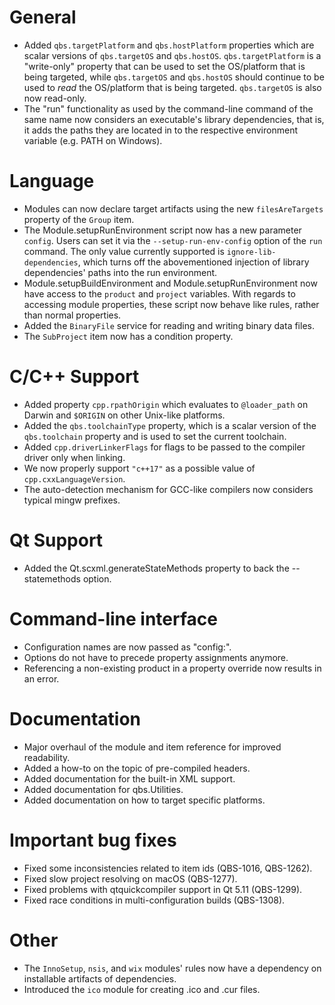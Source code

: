 # General
* Added `qbs.targetPlatform` and `qbs.hostPlatform` properties which are scalar versions of
  `qbs.targetOS` and `qbs.hostOS`. `qbs.targetPlatform` is a "write-only" property that can be used
  to set the OS/platform that is being targeted, while `qbs.targetOS` and `qbs.hostOS` should
  continue to be used to *read* the OS/platform that is being targeted.
  `qbs.targetOS` is also now read-only.
* The "run" functionality as used by the command-line command of the same name now considers
  an executable's library dependencies, that is, it adds the paths they are located in to the
  respective environment variable (e.g. PATH on Windows).

# Language
* Modules can now declare target artifacts using the new `filesAreTargets` property of the
  `Group` item.
* The Module.setupRunEnvironment script now has a new parameter `config`. Users can set it via the
  `--setup-run-env-config` option of the `run` command. The only value currently supported
  is `ignore-lib-dependencies`, which turns off the abovementioned injection of library
  dependencies' paths into the run environment.
* Module.setupBuildEnvironment and Module.setupRunEnvironment now have access to the `product`
  and `project` variables. With regards to accessing module properties, these script now behave
  like rules, rather than normal properties.
* Added the `BinaryFile` service for reading and writing binary data files.
* The `SubProject` item now has a condition property.

# C/C++ Support
* Added property `cpp.rpathOrigin` which evaluates to `@loader_path` on Darwin and `$ORIGIN`
  on other Unix-like platforms.
* Added the `qbs.toolchainType` property, which is a scalar version of the `qbs.toolchain`
  property and is used to set the current toolchain.
* Added `cpp.driverLinkerFlags` for flags to be passed to the compiler driver only when linking.
* We now properly support `"c++17"` as a possible value of `cpp.cxxLanguageVersion`.
* The auto-detection mechanism for GCC-like compilers now considers typical mingw prefixes.

# Qt Support
* Added the Qt.scxml.generateStateMethods property to back the --statemethods option.

# Command-line interface
* Configuration names are now passed as "config:<name>".
* Options do not have to precede property assignments anymore.
* Referencing a non-existing product in a property override now results in an error.

# Documentation
* Major overhaul of the module and item reference for improved readability.
* Added a how-to on the topic of pre-compiled headers.
* Added documentation for the built-in XML support.
* Added documentation for qbs.Utilities.
* Added documentation on how to target specific platforms.

# Important bug fixes
* Fixed some inconsistencies related to item ids (QBS-1016, QBS-1262).
* Fixed slow project resolving on macOS (QBS-1277).
* Fixed problems with qtquickcompiler support in Qt 5.11 (QBS-1299).
* Fixed race conditions in multi-configuration builds (QBS-1308).

# Other
* The `InnoSetup`, `nsis`, and `wix` modules' rules now have a dependency on installable artifacts
  of dependencies.
* Introduced the `ico` module for creating .ico and .cur files.
